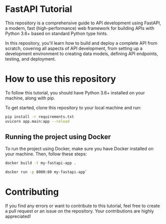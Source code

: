 # FastAPI Tutorial
This repository is a comprehensive guide to API development using FastAPI, a modern, fast (high-performance) web framework for building APIs with Python 3.6+ based on standard Python type hints.

In this repository, you'll learn how to build and deploy a complete API from scratch, covering all aspects of API development, from setting up a development environment to creating data models, defining API endpoints, testing, and deployment.

# How to use this repository
To follow this tutorial, you should have Python 3.6+ installed on your machine, along with pip.

To get started, clone this repository to your local machine and run:
```bash
pip install -r requirements.txt
uvicorn app.main:app --reload
```

## Running the project using Docker
To run the project using Docker, make sure you have Docker installed on your machine. Then, follow these steps:

```bash
docker build -t my-fastapi-app .
```
```bash
docker run -p 8000:80 my-fastapi-app`
```

# Contributing
If you find any errors or want to contribute to this tutorial, feel free to create a pull request or an issue on the repository. Your contributions are highly appreciated!
